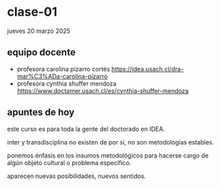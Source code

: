 # clase-01

jueves 20 marzo 2025

## equipo docente

- profesora carolina pizarro cortés <https://idea.usach.cl/dra-mar%C3%ADa-carolina-pizarro>
- profesora cynthia shuffer mendoza <https://www.doctamer.usach.cl/es/cynthia-shuffer-mendoza>

## apuntes de hoy

este curso es para toda la gente del doctorado en IDEA.

inter y transdisciplina no existen de por sí, no son metodologías estables.

ponemos énfasis en los insumos metodológicos para hacerse cargo de algún objeto cultural o problema específico.

aparecen nuevas posibilidades, nuevos sentidos.
